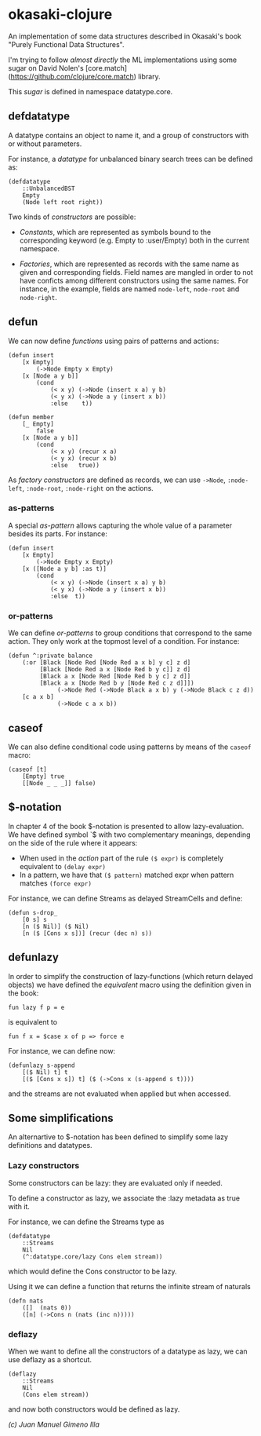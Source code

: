 # okasaki-clojure

An implementation of some data structures described in Okasaki's book "Purely 
Functional Data Structures".

I'm trying to follow _almost directly_ the ML implementations using some sugar on David Nolen's [core.match]
(https://github.com/clojure/core.match) library. 

This _sugar_ is defined in namespace datatype.core.

## defdatatype

A datatype contains an object to name it, and a group of constructors
with or without parameters.

For instance, a _datatype_ for unbalanced binary search trees can be defined as:

    (defdatatype
        ::UnbalancedBST
        Empty        
        (Node left root right)) 
        
Two kinds of _constructors_ are possible: 

* _Constants_, which are represented as symbols bound to the
corresponding keyword (e.g. Empty to :user/Empty) 
both in the current namespace.

* _Factories_, which are represented as records with the same name
as given  and corresponding fields. Field names are mangled in order to
not have conficts among different constructors using the same names.
For instance, in the example, fields are named `node-left`,
`node-root` and `node-right`.
  
## defun

We can now define  _functions_ using pairs of patterns and actions:

    (defun insert
        [x Empty] 
            (->Node Empty x Empty)
        [x [Node a y b]]
            (cond 
                (< x y) (->Node (insert x a) y b)
                (< y x) (->Node a y (insert x b))
                :else    t))

    (defun member
        [_ Empty]
            false
        [x [Node a y b]]
            (cond
                (< x y) (recur x a)
                (< y x) (recur x b)
                :else   true))

As _factory constructors_ are defined as records, we can use `->Node`,
`:node-left`, `:node-root`, `:node-right` on the actions.

### as-patterns

A special _as-pattern_ allows capturing the whole value of a parameter
besides its parts. For instance:

    (defun insert
        [x Empty] 
            (->Node Empty x Empty)
        [x ([Node a y b] :as t)]
            (cond 
                (< x y) (->Node (insert x a) y b)
                (< y x) (->Node a y (insert x b))
                :else  t))
                
### or-patterns

We can define _or-patterns_ to group conditions that correspond to the
same action. They only work at the topmost level of a condition. For
instance:

    (defun ^:private balance
        (:or [Black [Node Red [Node Red a x b] y c] z d] 
             [Black [Node Red a x [Node Red b y c]] z d] 
             [Black a x [Node Red [Node Red b y c] z d]] 
             [Black a x [Node Red b y [Node Red c z d]]]) 
                  (->Node Red (->Node Black a x b) y (->Node Black c z d))
        [c a x b]                                         
                  (->Node c a x b))

## caseof

We can also define conditional code using patterns by means of the `caseof`
macro:

    (caseof [t]
        [Empty] true
        [[Node _ _ _]] false)

## $-notation

In chapter 4 of the book $-notation is presented to allow
lazy-evaluation. We have defined symbol `$ with two 
complementary meanings, depending on the side of the rule where it appears:

* When used in the _action_ part of the rule `($ expr)` is completely equivalent to `(delay expr)`
* In a pattern, we have that `($ pattern)` matched expr when pattern matches `(force expr)`

For instance, we can define Streams as delayed StreamCells and define:

    (defun s-drop_
        [0 s] s
        [n ($ Nil)] ($ Nil)
        [n ($ [Cons x s])] (recur (dec n) s))

## defunlazy

In order to simplify the construction of lazy-functions (which return delayed objects) we have defined the 
_equivalent_ macro using the definition given in the book:

    fun lazy f p = e 

is equivalent to

    fun f x = $case x of p => force e

For instance, we can define now:

    (defunlazy s-append
        [($ Nil) t] t
        [($ [Cons x s]) t] ($ (->Cons x (s-append s t))))

and the streams are not evaluated when applied but when accessed.


## Some simplifications

An alternartive to $-notation has been defined to simplify some lazy definitions and datatypes.

### Lazy constructors

Some constructors can be lazy: they are evaluated only if needed. 

To define a constructor as lazy, we associate the :lazy metadata
as true with it.

For instance, we can define the Streams type as

    (defdatatype
        ::Streams
        Nil
        (^:datatype.core/lazy Cons elem stream))

which would define the Cons constructor to be lazy.

Using it we can define a function that returns the infinite stream of naturals

    (defn nats
        ([]  (nats 0))
        ([n] (->Cons n (nats (inc n)))))
          
### deflazy

When we want to define all the constructors of a datatype as lazy, we
can use deflazy as a shortcut.

    (deflazy
        ::Streams
        Nil
        (Cons elem stream))

and now both constructors would be defined as lazy.

_(c) Juan Manuel Gimeno Illa_

